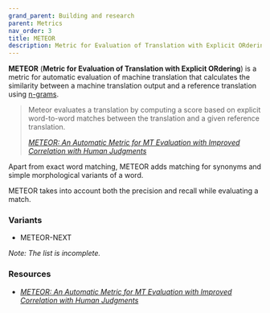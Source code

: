 ```yaml
---
grand_parent: Building and research
parent: Metrics
nav_order: 3
title: METEOR
description: Metric for Evaluation of Translation with Explicit ORdering
---
```


**METEOR** (**Metric for Evaluation of Translation with Explicit ORdering**)  is a metric for automatic evaluation of machine translation that calculates the similarity between a machine translation output and a reference translation using [n-grams](/n-gram).

> Meteor evaluates a translation by computing a score based on explicit word-to-word matches between the translation and a given reference translation.
>
> [*METEOR: An Automatic Metric for MT Evaluation with Improved Correlation with Human Judgments*](#resources)

Apart from exact word matching, METEOR adds matching for synonyms and simple morphological variants of a word.

METEOR takes into account both the precision and recall while evaluating a match.

### Variants

- METEOR-NEXT

*Note: The list is incomplete.*

### Resources

- [*METEOR: An Automatic Metric for MT Evaluation with Improved Correlation with Human Judgments*](https://www.cs.cmu.edu/~alavie/METEOR/pdf/Banerjee-Lavie-2005-METEOR.pdf)
